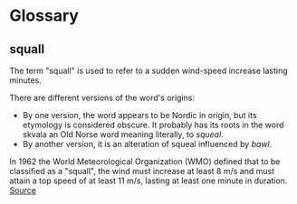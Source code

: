 # Glossary

## **squall**

The term "squall" is used to refer to a sudden wind-speed increase lasting minutes. 

There are different versions of the word's origins:

 - By one version, the word appears to be Nordic in origin, but its etymology is considered obscure. It probably has its roots in the word skvala an Old Norse word meaning literally, to *squeal*. 
 - By another version, it is an alteration of squeal influenced by *bawl*.

In 1962 the World Meteorological Organization (WMO) defined that to be classified as a "squall", the wind must increase at least 8 m/s and must attain a top speed of at least 11 m/s, lasting at least one minute in duration. [Source](https://en.wikipedia.org/wiki/Squall)

